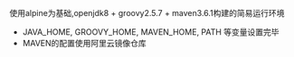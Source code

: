 使用alpine为基础,openjdk8 + groovy2.5.7 + maven3.6.1构建的简易运行环境

* JAVA_HOME, GROOVY_HOME, MAVEN_HOME, PATH 等变量设置完毕
* MAVEN的配置使用阿里云镜像仓库